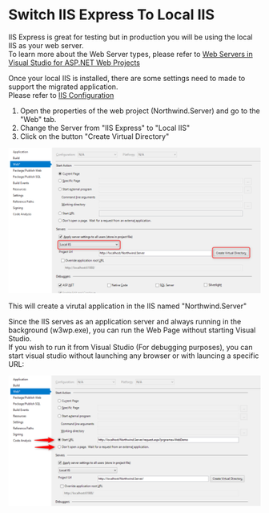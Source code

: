 ﻿# Switch IIS Express To Local IIS

IIS Express is great for testing but in production you will be using the local IIS as your web server.  
To learn more about the Web Server types, please refer to [Web Servers in Visual Studio for ASP.NET Web Projects](https://msdn.microsoft.com/en-us/library/58wxa9w5(v=vs.120).aspx)  

Once your local IIS is installed, there are some settings need to made to support the migrated application.  
Please refer to [IIS Configuration](http://doc.fireflymigration.com/iis-configuration.html)

1) Open the properties of the web project (Northwind.Server) and go to the "Web" tab.  
2) Change the Server from "IIS Express" to "Local IIS"
3) Click on the button "Create Virtual Directory"

![](IIS_Switch.png)

This will create a virutal application in the IIS named "Northwind.Server"

Since the IIS serves as an application server and always running in the background (w3wp.exe), you can run the Web Page without starting Visual Studio.  
If you wish to run it from Visual Studio (For debugging purposes), you can start visual studio without launching any browser or with launcing a specific URL:

![](runStudio.png)